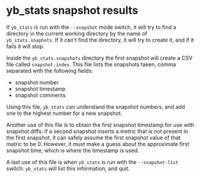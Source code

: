 # yb_stats snapshot results

If `yb_stats` is run with the `--snapshot` mode switch, it will try to find a directory in the current working directory by the name of `yb_stats.snaphots`. If it can't find the directory, it will try to create it, and if it fails it will stop.

Inside the `yb_stats.snapshots` directory the first snapshot will create a CSV file called `snapshot.index`. This file lists the snapshots taken, comma separated with the following fields:
- snapshot number
- snapshot timestamp
- snapshot comments

Using this file, `yb_stats` can understand the snapshot numbers, and add one to the highest number for a new snapshot. 

Another use of this file is to obtain the first snapshot timestamp for use with snapshot diffs: if a second snapshot inserts a metric that is not present in the first snapshot, it can safely assume the first snapshot value of that metric to be 0. However, it must make a guess about the approximate first snapshot time; which is where the timestamp is used.

A last use of this file is when `yb_stats` is run with the `--snapshot-list` switch: `yb_stats` will list this information, and quit.
